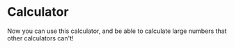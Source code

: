 # Calculator
Now you can use this calculator, and be able to calculate large numbers that other calculators can't!
